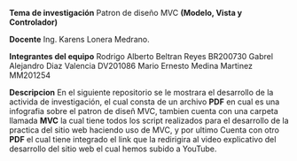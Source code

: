
**Tema de investigación**
Patron de diseño MVC **(Modelo, Vista y Controlador)**

**Docente**
Ing. Karens Lonera Medrano.

**Integrantes del equipo**
Rodrigo Alberto Beltran Reyes BR200730
Gabrel Alejandro Diaz Valencia DV201086
Mario Ernesto Medina Martinez MM201254

**Descripcion**
En el siguiente repositorio se le mostrara el desarrollo de la activida de investigación, el cual consta de un archivo **PDF** en cual es una infografia sobre el patron de diseñ MVC, tambien cuenta con una carpeta llamada **MVC** la cual tiene todos los script realizados para el desarrollo de la practica del sitio web haciendo uso de MVC, y por ultimo Cuenta con otro **PDF** el cual tiene integrado el link que la redirigira al video explicativo del desarrollo del sitio web el cual hemos subido a YouTube.
   
